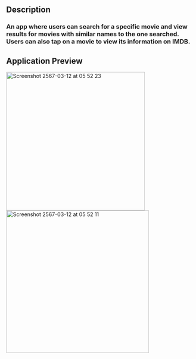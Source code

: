## Description
### An app where users can search for a specific movie and view results for movies with similar names to the one searched. Users can also tap on a movie to view its information on IMDB.
## Application Preview
<img width="372" alt="Screenshot 2567-03-12 at 05 52 23" src="https://github.com/oatwarat/Egg-Countdown/assets/92809570/77896696-611f-4943-bfcd-ddaaf8f4f100">
<img width="383" alt="Screenshot 2567-03-12 at 05 52 11" src="https://github.com/oatwarat/Egg-Countdown/assets/92809570/410ce4e7-7d01-4dc9-aab4-acb323170ebe">
